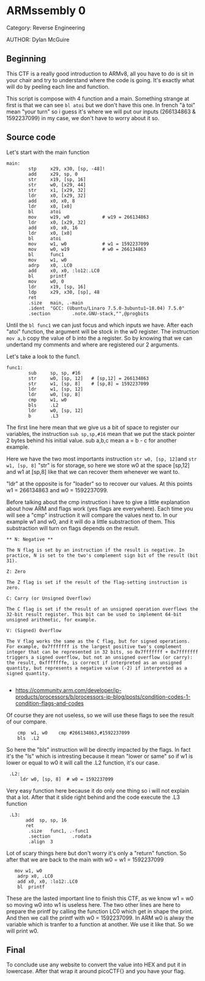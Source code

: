 # ARMssembly 0 
Category: Reverse Engineering

AUTHOR: Dylan McGuire

## Beginning

This CTF is a really good introduction to ARMv8, all you have to do is sit in your chair and try to understand where the code is going.
It's exactly what will do by peeling each line and function.

This script is compose with 4 function and a main. Something strange at first is that we can see ``` bl atoi ``` but we don't have this one.
In french "à toi" mean "your turn" so i guess it's where we will put our inputs (266134863 & 1592237099) in my case, we don't have to worry about it so.

## Source code
Let's start with the main function 

```
main:
        stp     x29, x30, [sp, -48]!
        add     x29, sp, 0
        str     x19, [sp, 16]
        str     w0, [x29, 44]
        str     x1, [x29, 32]
        ldr     x0, [x29, 32]
        add     x0, x0, 8
        ldr     x0, [x0]
        bl      atoi
        mov     w19, w0            # w19 = 266134863 
        ldr     x0, [x29, 32]
        add     x0, x0, 16
        ldr     x0, [x0]
        bl      atoi
        mov     w1, w0             # w1 = 1592237099 
        mov     w0, w19            # w0 = 266134863 
        bl      func1
        mov     w1, w0
        adrp    x0, .LC0
        add     x0, x0, :lo12:.LC0
        bl      printf
        mov     w0, 0
        ldr     x19, [sp, 16]
        ldp     x29, x30, [sp], 48
        ret
        .size   main, .-main
        .ident  "GCC: (Ubuntu/Linaro 7.5.0-3ubuntu1~18.04) 7.5.0"
        .section        .note.GNU-stack,"",@progbits

```

Until the ``` bl func1 ``` we can just focus and which inputs we have. After each "atoi" function, the argument will be stock in the w0 register. The instruction ``` mov a,b ``` copy the value of b into the a register. So by knowing that we can undertand my comments and where are registered our 2 arguments.

Let's take a look to the func1.

```
func1:
        sub     sp, sp, #16
        str     w0, [sp, 12]   # [sp,12] = 266134863
        str     w1, [sp, 8]    # [sp,8] = 1592237099
        ldr     w1, [sp, 12]
        ldr     w0, [sp, 8]
        cmp     w1, w0
        bls     .L2
        ldr     w0, [sp, 12]
        b       .L3

```

The first line here mean that we give us a bit of space to register our variables, the instruction ``` sub sp,sp,#16 ``` mean that we put the stack pointer 2 bytes behind his initial value.
sub a,b,c mean a = b - c for another example.

Here we have the two most importants instruction  ``` str w0, [sp, 12] ```and ```str w1, [sp, 8]``` "str" is for storage, so here we store w0 at the space [sp,12] and w1 at [sp,8] like that we can recover them whenever we want to.

"ldr" at the opposite is for "loader" so to recover our values. At this points w1 = 266134863 and w0 = 1592237099.

Before talking about the cmp instruction i have to give a little explanation about how ARM and flags work (yes flags are everywhere).
Each time you will see a "cmp" instruction it will compare the values next to. In our example w1 and w0, and it will do a little substraction of them. This substraction will turn on flags depends on the result. 

```
** N: Negative **

The N flag is set by an instruction if the result is negative. In practice, N is set to the two's complement sign bit of the result (bit 31).

Z: Zero

The Z flag is set if the result of the flag-setting instruction is zero.

C: Carry (or Unsigned Overflow)

The C flag is set if the result of an unsigned operation overflows the 32-bit result register. This bit can be used to implement 64-bit unsigned arithmetic, for example.

V: (Signed) Overflow

The V flag works the same as the C flag, but for signed operations. For example, 0x7fffffff is the largest positive two's complement integer that can be represented in 32 bits, so 0x7fffffff + 0x7fffffff triggers a signed overflow, but not an unsigned overflow (or carry): the result, 0xfffffffe, is correct if interpreted as an unsigned quantity, but represents a negative value (-2) if interpreted as a signed quantity.


```
* https://community.arm.com/developer/ip-products/processors/b/processors-ip-blog/posts/condition-codes-1-condition-flags-and-codes 

Of course they are not useless, so we will use these flags to see the result of our compare. 
```
    cmp  w1, w0    cmp #266134863,#1592237099
    bls  .L2

```

So here the "bls" instruction will be directly impacted by the flags. In fact it's the "ls" which is intresting because it mean "lower or same" so if w1 is lower or equal to w0 it will call the .L2 function, it's our case.

```
 .L2:
     ldr w0, [sp, 8]  # w0 = 1592237099

```

Very easy function here because it do only one thing so i will not explain that a lot.
After that it slide right behind and the code execute the .L3 function

```
 .L3:
       add  sp, sp, 16
       ret
        .size   func1, .-func1
        .section        .rodata
        .align  3

```
Lot of scary things here but don't worry it's only a "return" function. 
So after that we are back to the main with w0 = w1 = 1592237099

```
   mov w1, w0
    adrp x0, .LC0
    add x0, x0, :lo12:.LC0
    bl  printf

```
These are the lasted important line to finish this CTF, as we know w1 = w0 so moving w0 into w1 is useless here. The two other lines are here to prepare the printf by calling the function LC0 which get in shape the print.
And then we call the printf with w0 = 1592237099.
In ARM w0 is alway the variable which is tranfer to a function at another. We use it like that. So we will print w0.


## Final
To conclude use any website to convert the value into HEX and put it in lowercase. After that wrap it around picoCTF{} and you have your flag.
